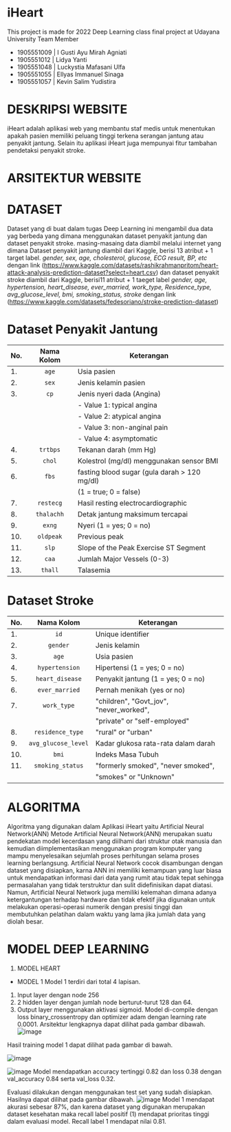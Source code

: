 # iHeart
This project is made for 2022 Deep Learning class final project at Udayana University
Team Member
- 1905551009 | I Gusti Ayu Mirah Agniati
- 1905551012 | Lidya Yanti	     
- 1905551048 | Luckystia Mafasani Ulfa	
- 1905551055 | Ellyas Immanuel Sinaga	
- 1905551057 | Kevin Salim Yudistira

# DESKRIPSI WEBSITE
iHeart adalah aplikasi web yang membantu staf medis untuk menentukan apakah pasien memiliki peluang tinggi terkena serangan jantung atau penyakit jantung. Selain itu aplikasi iHeart juga mempunyai fitur tambahan pendetaksi penyakit stroke. 

# ARSITEKTUR WEBSITE


# DATASET
Dataset yang di buat dalam tugas Deep Learning ini mengambil dua data yag berbeda yang dimana menggunakan dataset penyakit jantung dan dataset penyakit stroke. masing-masaing data diambil melalui internet yang dimana Dataset penyakit jantung diambil dari Kaggle, berisi 13 atribut + 1 target label. *gender, sex, age, cholesterol, glucose, ECG result, BP, etc* dengan link  (https://www.kaggle.com/datasets/rashikrahmanpritom/heart-attack-analysis-prediction-dataset?select=heart.csv) dan dataset penyakit stroke diambil dari Kaggle, berisi11 atribut + 1 taeget label *gender, age, hypertension, heart_disease, ever_married, work_type, Residence_type, avg_glucose_level, bmi, smoking_status, stroke* dengan link (https://www.kaggle.com/datasets/fedesoriano/stroke-prediction-dataset)

# Dataset Penyakit Jantung
| No. | Nama Kolom | Keterangan |
|-----| :--------: |------------|
|  1. | `age`      | Usia pasien                  |
|  2. | `sex`      | Jenis kelamin pasien         |
|  3. | `cp`       | Jenis nyeri dada (Angina)    |
|     |            | - Value 1: typical angina    |
|     |            | - Value 2: atypical angina   |
|     |            | - Value 3: non-anginal pain  |
|     |            | - Value 4: asymptomatic      |
|  4. | `trtbps`   | Tekanan darah (mm Hg)        |
|  5. | `chol`     | Kolestrol (mg/dl) menggunakan sensor BMI    |
|  6. | `fbs`      | fasting blood sugar (gula darah > 120 mg/dl)|
|     |            | (1 = true; 0 = false)        |
|  7. | `restecg`  | Hasil resting electrocardiographic          |
|  8. | `thalachh` | Detak jantung maksimum tercapai             |
|  9. | `exng`     | Nyeri (1 = yes; 0 = no)      |
| 10. | `oldpeak`  | Previous peak                |
| 11. | `slp`      | Slope of the Peak Exercise ST Segment       |
| 12. | `caa`      | Jumlah Major Vessels (0-3)   |
| 13. | `thall`    | Talasemia                    |


# Dataset Stroke
| No. | Nama Kolom | Keterangan |
|-----| :--------: |------------|
|  1. | `id`            | Unique identifier                       |
|  2. | `gender`        | Jenis kelamin                           |
|  3. | `age`           | Usia pasien                             |
|  4. | `hypertension`  | Hipertensi (1 = yes; 0 = no)            |
|  5. | `heart_disease` | Penyakit jantung (1 = yes; 0 = no)      |
|  6. | `ever_married`  | Pernah menikah (yes or no)              |
|  7. | `work_type`     | "children", "Govt_jov", "never_worked", |
|     |                 | "private" or "self-employed"            |
|  8. | `residence_type`|"rural" or "urban"                       |
|  9. | `avg_glucose_level` | Kadar glukosa rata-rata dalam darah |
|  10. | `bmi`          | Indeks Masa Tubuh                       |
|  11. | `smoking_status` | "formerly smoked", "never smoked",    |
|      |                |"smokes" or "Unknown"                    |

# ALGORITMA
Algoritma yang digunakan dalam Aplikasi iHeart yaitu Artificial Neural Network(ANN)
Metode Artificial Neural Network(ANN) merupakan suatu pendekatan model kecerdasan yang diilhami dari struktur otak manusia dan kemudian diimplementasikan menggunakan program komputer yang mampu menyelesaikan sejumlah proses perhitungan selama proses learning berlangsung. Artificial Neural Network cocok disambungan dengan dataset yang disiapkan, karna ANN ini memiliki kemampuan yang luar biasa untuk mendapatkan informasi dari data yang rumit atau tidak tepat sehingga permasalahan yang tidak terstruktur dan sulit didefinisikan dapat diatasi. Namun, Artificial Neural Network juga memiliki kelemahan dimana adanya ketergantungan terhadap hardware dan tidak efektif jika digunakan untuk melakukan operasi-operasi numerik dengan presisi tinggi dan membutuhkan pelatihan dalam waktu yang lama jika jumlah data yang diolah besar.


# MODEL DEEP LEARNING
1. MODEL HEART
- MODEL 1
Model 1 terdiri dari total 4 lapisan.
1.	Input layer dengan node 256
2.	2 hidden layer dengan jumlah node berturut-turut 128 dan 64.
3.	Output layer menggunakan aktivasi sigmoid.
Model di-compile dengan loss binary_crossentropy dan optimizer adam dengan learning rate 0.0001. Arsitektur lengkapnya dapat dilihat pada gambar dibawah.
![image](https://user-images.githubusercontent.com/90238361/208729395-ebbdbbbd-0887-4c23-99ab-7d4e59dec1ac.png)

Hasil training model 1 dapat dilihat pada gambar di bawah.

![image](https://user-images.githubusercontent.com/90238361/208729452-a1da90a5-bcdc-4215-809c-ef9082ee55d9.png)

![image](https://user-images.githubusercontent.com/90238361/208729479-84a9fda8-84e1-49a2-9b0a-7483201b8183.png)
Model mendapatkan accuracy tertinggi 0.82 dan loss 0.38 dengan val_accuracy 0.84 serta val_loss 0.32.

Evaluasi dilakukan dengan menggunakan test set yang sudah disiapkan. Hasilnya dapat dilihat pada gambar dibawah.
![image](https://user-images.githubusercontent.com/90238361/208729594-8683c94a-3cc5-454a-8452-ac66d50a5642.png)
Model 1 mendapat akurasi sebesar 87%, dan karena dataset yang digunakan merupakan dataset kesehatan maka recall label positif (1) mendapat prioritas tinggi dalam evaluasi model. Recall label 1 mendapat nilai 0.81.
